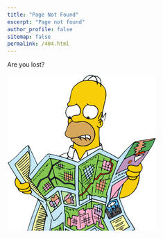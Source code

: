 ```yaml
---
title: "Page Not Found"
excerpt: "Page not found"
author_profile: false
sitemap: false
permalink: /404.html
---
```


Are you lost?

![404](/images/404.png)

<script type="text/javascript">
  var GOOG_FIXURL_LANG = 'en';
  var GOOG_FIXURL_SITE = '{{ site.url }}'
</script>
<script type="text/javascript"
  src="//linkhelp.clients.google.com/tbproxy/lh/wm/fixurl.js">
</script>
